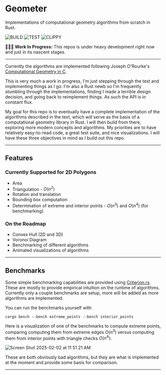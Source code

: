 # Geometer

Implementations of computational geometry algorithms from scratch in Rust.

![BUILD](https://github.com/adamconkey/computational_geometry/actions/workflows/build.yml/badge.svg)
![TEST](https://github.com/adamconkey/computational_geometry/actions/workflows/tests.yml/badge.svg)
![CLIPPY](https://github.com/adamconkey/computational_geometry/actions/workflows/clippy.yml/badge.svg)

🚧👷‍♂️ **Work In Progress:** This repos is under heavy development right now and just in its nascent stages.

---

Currently the algorithms are implemented following Joseph O'Rourke's [Computational Geometry in C](https://www.cambridge.org/core/books/computational-geometry-in-c/22A04E03A4BB10C382A1257F64477E1B).

This is very much a work in progress, I'm just stepping through the text and implementing things as I go. I'm also a Rust newb so I'm frequently stumbling through the implementations, finding I made a terrible design decision, and going back to reimplement things. As such the API is in constant flux.

My goal for this repo is to eventually have a complete implementation of the algorithms described in the text, which will serve as the basis of a computational geometry library in Rust. I will then build from there, exploring more modern concepts and algorithms. My priorities are to have relatively easy-to-read code, a great test suite, and nice visualizations. I will have these three objectives in mind as I build out this repo.

---

## Features 
### Currently Supported for 2D Polygons
- Area
- Triangulation - $O(n^2)$
- Rotation and translation
- Bounding box computation
- Determination of extreme and interior points - $O(n^3)$ and $O(n^4)$ (for benchmarking)

### On the Roadmap
- Convex Hull (2D and 3D)
- Voronoi Diagram
- Benchmarking of different algorithms
- Animated visualizations of algorithms

---

## Benchmarks

Some simple benchmarking capabilities are provided using [Criterion.rs](https://bheisler.github.io/criterion.rs/book/). These are mostly to provide empirical intuition on the runtime of algorithms. Currently only a couple benchmarks are setup, more will be added as more algorithms are implemented.

You can run the benchmarks yourself with
```shell
cargo bench --bench extreme_points --bench interior_points
```

Here is a visualization of one of the benchmarks to compute extreme points, comparing computing them from extreme edges $O(n^3)$ versus computing them from interior points with triangle checks $O(n^4)$:

![Screen Shot 2025-02-02 at 11 51 21 AM](https://github.com/user-attachments/assets/e6550aec-eac0-4413-b6ec-9fd9526c0ae6)

These are both obviously bad algorithms, but they are what is implemented at the moment and provide some basis for comparison.

---

